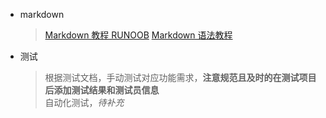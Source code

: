 * markdown
    > [Markdown 教程 RUNOOB](https://www.runoob.com/markdown/md-tutorial.html)
    > [Markdown 语法教程](https://markdown.com.cn/)
    > 
* 测试
    > 根据测试文档，手动测试对应功能需求，**注意规范且及时的在测试项目后添加测试结果和测试员信息**<br>
    > 自动化测试，*待补充*
